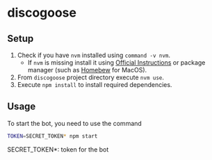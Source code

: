 # discogoose

## Setup

1. Check if you have `nvm` installed using `command -v nvm`.
   * If `nvm` is missing install it using [Official Instructions](https://github.com/nvm-sh/nvm#installing-and-updating) or package manager (such as [Homebew](https://brew.sh/) for MacOS).
1. From `discogoose` project directory execute `nvm use`.
1. Execute `npm install` to install required dependencies.
## Usage

To start the bot, you need to use the command

```bash
TOKEN=SECRET_TOKEN* npm start
```
SECRET_TOKEN*: token for the bot
